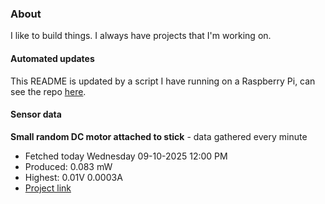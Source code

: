 ### About
I like to build things. I always have projects that I'm working on.

#### Automated updates
This README is updated by a script I have running on a Raspberry Pi, can see the repo [here](https://github.com/jdc-cunningham/raspi-git-repo-updater).

#### Sensor data


**Small random DC motor attached to stick** - data gathered every minute
- Fetched today Wednesday 09-10-2025 12:00 PM
- Produced: 0.083 mW
- Highest: 0.01V 0.0003A
- [Project link](https://github.com/jdc-cunningham/turbine-raspi)